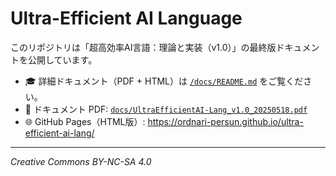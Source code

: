 # Ultra-Efficient AI Language

このリポジトリは「超高効率AI言語：理論と実装（v1.0）」の最終版ドキュメントを公開しています。

- 🎓 詳細ドキュメント（PDF + HTML）は [`/docs/README.md`](docs/README.md) をご覧ください。  
- 📄 ドキュメント PDF: [`docs/UltraEfficientAI-Lang_v1.0_20250518.pdf`](docs/UltraEfficientAI-Lang_v1.0_20250518.pdf)  
- 🌐 GitHub Pages（HTML版）: https://ordnari-persun.github.io/ultra-efficient-ai-lang/

---

_Creative Commons BY-NC-SA 4.0_

